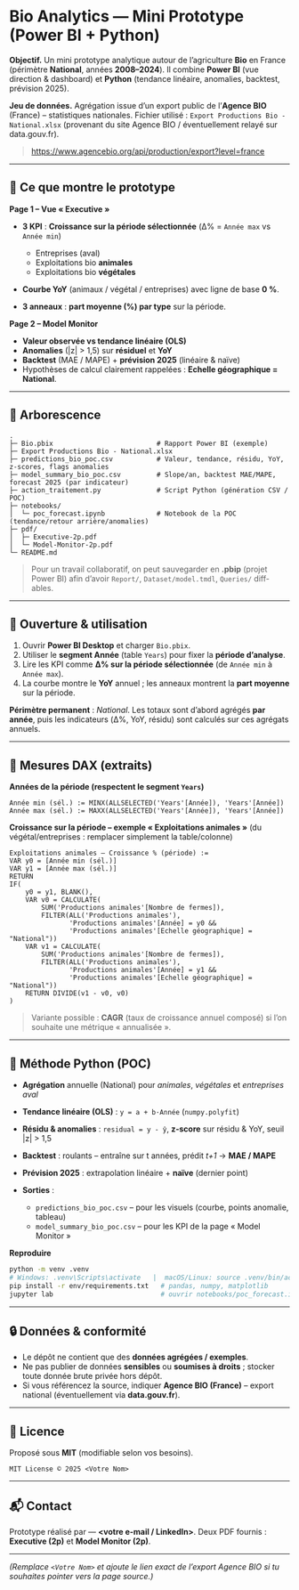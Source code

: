 # Bio Analytics — Mini Prototype (Power BI + Python)

**Objectif.** Un mini prototype analytique autour de l’agriculture **Bio** en France (périmètre **National**, années **2008–2024**).
Il combine **Power BI** (vue direction & dashboard) et **Python** (tendance linéaire, anomalies, backtest, prévision 2025).

**Jeu de données.** Agrégation issue d’un export public de l’**Agence BIO** (France) – statistiques nationales.
Fichier utilisé : `Export Productions Bio - National.xlsx` (provenant du site Agence BIO / éventuellement relayé sur data.gouv.fr).

> https://www.agencebio.org/api/production/export?level=france

---

## 🔎 Ce que montre le prototype

**Page 1 – Vue « Executive »**

* **3 KPI** : **Croissance sur la période sélectionnée** (Δ% = `Année max` vs `Année min`)

  * Entreprises (aval)
  * Exploitations bio **animales**
  * Exploitations bio **végétales**
* **Courbe YoY** (animaux / végétal / entreprises) avec ligne de base **0 %**.
* **3 anneaux** : **part moyenne (%) par type** sur la période.

**Page 2 – Model Monitor**

* **Valeur observée vs tendance linéaire (OLS)**
* **Anomalies** (|z| > 1,5) sur **résiduel** et **YoY**
* **Backtest** (MAE / MAPE) + **prévision 2025** (linéaire & naïve)
* Hypothèses de calcul clairement rappelées : **Echelle géographique = National**.

---

## 📁 Arborescence

```
.
├─ Bio.pbix                          # Rapport Power BI (exemple)
├─ Export Productions Bio - National.xlsx
├─ predictions_bio_poc.csv           # Valeur, tendance, résidu, YoY, z-scores, flags anomalies
├─ model_summary_bio_poc.csv         # Slope/an, backtest MAE/MAPE, forecast 2025 (par indicateur)
├─ action_traitement.py              # Script Python (génération CSV / POC)
├─ notebooks/
│  └─ poc_forecast.ipynb             # Notebook de la POC (tendance/retour arrière/anomalies)
├─ pdf/
│  ├─ Executive-2p.pdf
│  └─ Model-Monitor-2p.pdf
└─ README.md
```

> Pour un travail collaboratif, on peut sauvegarder en **.pbip** (projet Power BI) afin d’avoir `Report/`, `Dataset/model.tmdl`, `Queries/` diff-ables.

---

## 🚀 Ouverture & utilisation

1. Ouvrir **Power BI Desktop** et charger `Bio.pbix`.
2. Utiliser le **segment Année** (table `Years`) pour fixer la **période d’analyse**.
3. Lire les KPI comme **Δ% sur la période sélectionnée** (de `Année min` à `Année max`).
4. La courbe montre le **YoY** annuel ; les anneaux montrent la **part moyenne** sur la période.

**Périmètre permanent** : *National*. Les totaux sont d’abord agrégés **par année**, puis les indicateurs (Δ%, YoY, résidu) sont calculés sur ces agrégats annuels.

---

## 📐 Mesures DAX (extraits)

**Années de la période (respectent le segment `Years`)**

```DAX
Année min (sél.) := MINX(ALLSELECTED('Years'[Année]), 'Years'[Année])
Année max (sél.) := MAXX(ALLSELECTED('Years'[Année]), 'Years'[Année])
```

**Croissance sur la période – exemple « Exploitations animales »**
(du végétal/entreprises : remplacer simplement la table/colonne)

```DAX
Exploitations animales – Croissance % (période) :=
VAR y0 = [Année min (sél.)]
VAR y1 = [Année max (sél.)]
RETURN
IF(
    y0 = y1, BLANK(),
    VAR v0 = CALCULATE(
        SUM('Productions animales'[Nombre de fermes]),
        FILTER(ALL('Productions animales'),
               'Productions animales'[Année] = y0 &&
               'Productions animales'[Echelle géographique] = "National"))
    VAR v1 = CALCULATE(
        SUM('Productions animales'[Nombre de fermes]),
        FILTER(ALL('Productions animales'),
               'Productions animales'[Année] = y1 &&
               'Productions animales'[Echelle géographique] = "National"))
    RETURN DIVIDE(v1 - v0, v0)
)
```

> Variante possible : **CAGR** (taux de croissance annuel composé) si l’on souhaite une métrique « annualisée ».

---

## 🧪 Méthode Python (POC)

* **Agrégation** annuelle (National) pour *animales*, *végétales* et *entreprises aval*
* **Tendance linéaire (OLS)** : `y = a + b·Année` (`numpy.polyfit`)
* **Résidu & anomalies** : `residual = y - ŷ`, **z-score** sur résidu & YoY, seuil |z| > 1,5
* **Backtest** : roulants – entraîne sur  t années, prédit *t+1* → **MAE / MAPE**
* **Prévision 2025** : extrapolation linéaire + **naïve** (dernier point)
* **Sorties** :

  * `predictions_bio_poc.csv` – pour les visuels (courbe, points anomalie, tableau)
  * `model_summary_bio_poc.csv` – pour les KPI de la page « Model Monitor »

**Reproduire**

```bash
python -m venv .venv
# Windows: .venv\Scripts\activate   |  macOS/Linux: source .venv/bin/activate
pip install -r env/requirements.txt   # pandas, numpy, matplotlib
jupyter lab                           # ouvrir notebooks/poc_forecast.ipynb
```

---

## 🔒 Données & conformité

* Le dépôt ne contient que des **données agrégées / exemples**.
* Ne pas publier de données **sensibles** ou **soumises à droits** ; stocker toute donnée brute privée hors dépôt.
* Si vous référencez la source, indiquer **Agence BIO (France)** – export national (éventuellement via **data.gouv.fr**).

---

## 📄 Licence

Proposé sous **MIT** (modifiable selon vos besoins).

```
MIT License © 2025 <Votre Nom>
```

---

## 📬 Contact

Prototype réalisé par **<Votre Nom>** — **\<votre e-mail / LinkedIn>**.
Deux PDF fournis : **Executive (2p)** et **Model Monitor (2p)**.

---

*(Remplace `<Votre Nom>` et ajoute le lien exact de l’export Agence BIO si tu souhaites pointer vers la page source.)*
